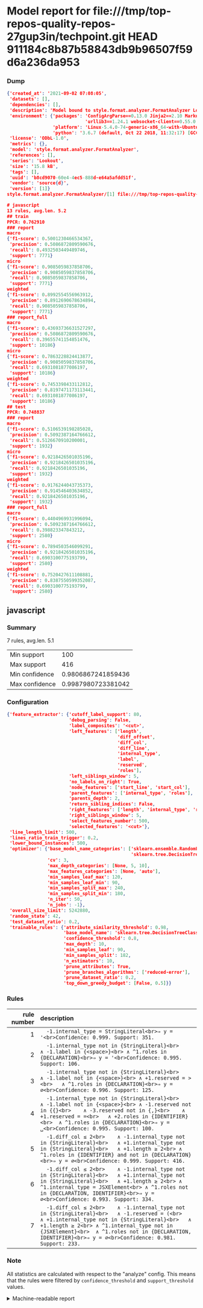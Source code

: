# Model report for file:///tmp/top-repos-quality-repos-27gup3in/techpoint.git HEAD 911184c8b87b58843db9b96507f59d6a236da953

### Dump

```json
{'created_at': '2021-09-02 07:08:05',
 'datasets': [],
 'dependencies': [],
 'description': 'Model bound to style.format.analyzer.FormatAnalyzer Lookout analyzer.',
 'environment': {'packages': 'ConfigArgParse==0.13.0 Jinja2==2.10 MarkupSafe==1.1.1 PyStemmer==1.3.0 PyYAML==5.1 Pympler==0.5 SQLAlchemy==1.2.10 SQLAlchemy-Utils==0.33.3 asdf==2.3.2 bblfsh==2.12.7 boto==2.49.0 boto3==1.9.130 botocore==1.12.130 cachetools==2.0.1 certifi==2019.3.9 chardet==3.0.4 clint==0.5.1 docker==3.7.0 docker-pycreds==0.4.0 dulwich==0.19.11 grpcio==1.19.0 grpcio-tools==1.19.0 humanfriendly==4.16.1 humanize==0.5.1 idna==2.8 jmespath==0.9.4 jsonschema==2.6.0 lookout-sdk==0.4.1 lookout-sdk-ml==0.19.0 lookout-style==0.2.0 lz4==2.1.6 modelforge==0.12.1 numpy==1.16.2 packaging==19.0 pandas==0.22.0 pip==19.0.3 protobuf==3.7.0 psycopg2-binary==2.7.5 pygtrie==2.3 pyparsing==2.3.1 python-dateutil==2.8.0 python-igraph==0.7.1.post6 pytz==2019.1 requests==2.21.0 requirements-parser==0.2.0 scikit-learn==0.20.1 scikit-optimize==0.5.2 scipy==1.2.1 semantic-version==2.6.0 setuptools==40.8.0 six==1.12.0 smart-open==1.8.1 sourced-ml==0.8.2 spdx==2.5.0 stringcase==1.2.0 tabulate==0.8.2 tqdm==4.31.1 '
                             'urllib3==1.24.1 websocket-client==0.55.0 xxhash==1.3.0',
                 'platform': 'Linux-5.4.0-74-generic-x86_64-with-Ubuntu-18.04-bionic',
                 'python': '3.6.7 (default, Oct 22 2018, 11:32:17) [GCC 8.2.0]'},
 'license': 'ODbL-1.0',
 'metrics': {},
 'model': 'style.format.analyzer.FormatAnalyzer',
 'references': [],
 'series': 'Lookout',
 'size': '15.8 kB',
 'tags': [],
 'uuid': 'b8cd9070-60e4-4ec5-888d-e64a5afdd51f',
 'vendor': 'source{d}',
 'version': [1]}
style.format.analyzer.FormatAnalyzer/[1] file:///tmp/top-repos-quality-repos-27gup3in/techpoint.git 911184c8b87b58843db9b96507f59d6a236da953

# javascript
13 rules, avg.len. 5.2
## train
PPCR: 0.762910
### report
macro
{'f1-score': 0.5001230466534367,
 'precision': 0.5086872809590676,
 'recall': 0.4932503449489746,
 'support': 7771}
micro
{'f1-score': 0.9085059837858706,
 'precision': 0.9085059837858706,
 'recall': 0.9085059837858706,
 'support': 7771}
weighted
{'f1-score': 0.8992554556963912,
 'precision': 0.8912690678634894,
 'recall': 0.9085059837858706,
 'support': 7771}
### report_full
macro
{'f1-score': 0.43693736631527297,
 'precision': 0.5086872809590676,
 'recall': 0.39655741154851476,
 'support': 10186}
micro
{'f1-score': 0.7863228824413877,
 'precision': 0.9085059837858706,
 'recall': 0.6931081877086197,
 'support': 10186}
weighted
{'f1-score': 0.7453398433112812,
 'precision': 0.8197471173113441,
 'recall': 0.6931081877086197,
 'support': 10186}
## test
PPCR: 0.748837
### report
macro
{'f1-score': 0.5106539198285028,
 'precision': 0.5092387164766612,
 'recall': 0.5126670910200001,
 'support': 1932}
micro
{'f1-score': 0.9218426501035196,
 'precision': 0.9218426501035196,
 'recall': 0.9218426501035196,
 'support': 1932}
weighted
{'f1-score': 0.9176244043735373,
 'precision': 0.914546403634852,
 'recall': 0.9218426501035196,
 'support': 1932}
### report_full
macro
{'f1-score': 0.4404969931996094,
 'precision': 0.5092387164766612,
 'recall': 0.398823347843212,
 'support': 2580}
micro
{'f1-score': 0.7894503546099291,
 'precision': 0.9218426501035196,
 'recall': 0.6903100775193799,
 'support': 2580}
weighted
{'f1-score': 0.7520427611108881,
 'precision': 0.8387550599352087,
 'recall': 0.6903100775193799,
 'support': 2580}
```

## javascript
### Summary
7 rules, avg.len. 5.1

| | |
|-|-|
|Min support|100|
|Max support|416|
|Min confidence|0.9806867241859436|
|Max confidence|0.9987980723381042|

### Configuration

```json
{'feature_extractor': {'cutoff_label_support': 80,
                       'debug_parsing': False,
                       'label_composites': '<cut>',
                       'left_features': ['length',
                                         'diff_offset',
                                         'diff_col',
                                         'diff_line',
                                         'internal_type',
                                         'label',
                                         'reserved',
                                         'roles'],
                       'left_siblings_window': 5,
                       'no_labels_on_right': True,
                       'node_features': ['start_line', 'start_col'],
                       'parent_features': ['internal_type', 'roles'],
                       'parents_depth': 2,
                       'return_sibling_indices': False,
                       'right_features': ['length', 'internal_type', 'reserved', 'roles'],
                       'right_siblings_window': 5,
                       'select_features_number': 500,
                       'selected_features': '<cut>'},
 'line_length_limit': 500,
 'lines_ratio_train_trigger': 0.2,
 'lower_bound_instances': 500,
 'optimizer': {'base_model_name_categories': ['sklearn.ensemble.RandomForestClassifier',
                                              'sklearn.tree.DecisionTreeClassifier'],
               'cv': 3,
               'max_depth_categories': [None, 5, 10],
               'max_features_categories': [None, 'auto'],
               'min_samples_leaf_max': 120,
               'min_samples_leaf_min': 90,
               'min_samples_split_max': 240,
               'min_samples_split_min': 180,
               'n_iter': 50,
               'n_jobs': -1},
 'overall_size_limit': 5242880,
 'random_state': 42,
 'test_dataset_ratio': 0.2,
 'trainable_rules': {'attribute_similarity_threshold': 0.98,
                     'base_model_name': 'sklearn.tree.DecisionTreeClassifier',
                     'confidence_threshold': 0.8,
                     'max_depth': 10,
                     'min_samples_leaf': 90,
                     'min_samples_split': 182,
                     'n_estimators': 10,
                     'prune_attributes': True,
                     'prune_branches_algorithms': ['reduced-error'],
                     'prune_dataset_ratio': 0.2,
                     'top_down_greedy_budget': [False, 0.5]}}
```

### Rules

| rule number | description |
|----:|:-----|
| 1 | `  -1.internal_type = StringLiteral<br>⇒ y = '<br>Confidence: 0.999. Support: 351.` |
| 2 | `  -1.internal_type not in {StringLiteral}<br>	∧ -1.label in {<space>}<br>	∧ ^1.roles in {DECLARATION}<br>⇒ y = '<br>Confidence: 0.995. Support: 106.` |
| 3 | `  -1.internal_type not in {StringLiteral}<br>	∧ -1.label not in {<space>}<br>	∧ +1.reserved = ><br>	∧ ^1.roles in {DECLARATION}<br>⇒ y = ∅<br>Confidence: 0.996. Support: 125.` |
| 4 | `  -1.internal_type not in {StringLiteral}<br>	∧ -1.label not in {<space>}<br>	∧ -1.reserved not in {{}<br>	∧ -3.reserved not in {,}<br>	∧ +1.reserved = =<br>	∧ +2.roles in {IDENTIFIER}<br>	∧ ^1.roles in {DECLARATION}<br>⇒ y = ␣<br>Confidence: 0.995. Support: 100.` |
| 5 | `  -1.diff_col ≤ 2<br>	∧ -1.internal_type not in {StringLiteral}<br>	∧ +1.internal_type not in {StringLiteral}<br>	∧ +1.length ≥ 2<br>	∧ ^1.roles in {IDENTIFIER} and not in {DECLARATION}<br>⇒ y = ∅<br>Confidence: 0.999. Support: 416.` |
| 6 | `  -1.diff_col ≤ 2<br>	∧ -1.internal_type not in {StringLiteral}<br>	∧ +1.internal_type not in {StringLiteral}<br>	∧ +1.length ≥ 2<br>	∧ ^1.internal_type = JSXElement<br>	∧ ^1.roles not in {DECLARATION, IDENTIFIER}<br>⇒ y = ∅<br>Confidence: 0.993. Support: 334.` |
| 7 | `  -1.diff_col ≤ 2<br>	∧ -1.internal_type not in {StringLiteral}<br>	∧ -1.reserved = (<br>	∧ +1.internal_type not in {StringLiteral}<br>	∧ +1.length ≥ 2<br>	∧ ^1.internal_type not in {JSXElement}<br>	∧ ^1.roles not in {DECLARATION, IDENTIFIER}<br>⇒ y = ∅<br>Confidence: 0.981. Support: 233.` |

### Note
All statistics are calculated with respect to the "analyze" config. This means that the rules were filtered by
`confidence_threshold` and `support_threshold` values.

<details>
    <summary>Machine-readable report</summary>
```json
{"javascript": {"avg_rule_len": 5.142857142857143, "max_conf": 0.9987980723381042, "max_support": 416, "min_conf": 0.9806867241859436, "min_support": 100, "num_rules": 7}}
```
</details>
